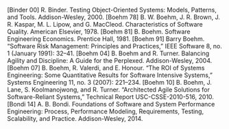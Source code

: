 [Binder 00] R. Binder. Testing Object-Oriented Systems: Models, Patterns, and Tools. Addison-Wesley, 2000. [Boehm 78] B. W. Boehm, J. R. Brown, J. R. Kaspar, M. L. Lipow, and G. MacCleod. Characteristics of Software Quality. American Elsevier, 1978. [Boehm 81] B. Boehm. Software Engineering Economics. Prentice Hall, 1981. [Boehm 91] Barry Boehm. “Software Risk Management: Principles and Practices,” IEEE Software 8, no. 1 (January 1991): 32–41. [Boehm 04] B. Boehm and R. Turner. Balancing Agility and Discipline: A Guide for the Perplexed. Addison-Wesley, 2004. [Boehm 07] B. Boehm, R. Valerdi, and E. Honour. “The ROI of Systems Engineering: Some Quantitative Results for Software Intensive Systems,” Systems Engineering 11, no. 3 (2007): 221–234. [Boehm 10] B. Boehm, J. Lane, S. Koolmanojwong, and R. Turner. “Architected Agile Solutions for Software-Reliant Systems,” Technical Report USC-CSSE-2010-516, 2010. [Bondi 14] A. B. Bondi. Foundations of Software and System Performance Engineering: Process, Performance Modeling, Requirements, Testing, Scalability, and Practice. Addison-Wesley, 2014.